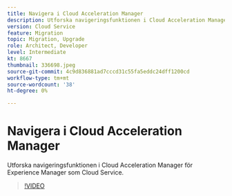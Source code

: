```yaml
---
title: Navigera i Cloud Acceleration Manager
description: Utforska navigeringsfunktionen i Cloud Acceleration Manager för Experience Manager som Cloud Service.
version: Cloud Service
feature: Migration
topic: Migration, Upgrade
role: Architect, Developer
level: Intermediate
kt: 8667
thumbnail: 336698.jpeg
source-git-commit: 4c9d836881ad7cccd31c55fa5eddc24dff1200cd
workflow-type: tm+mt
source-wordcount: '38'
ht-degree: 0%

---
```



# Navigera i Cloud Acceleration Manager

Utforska navigeringsfunktionen i Cloud Acceleration Manager för Experience Manager som Cloud Service.

>[!VIDEO](https://video.tv.adobe.com/v/336698/?quality=12&learn=on)

